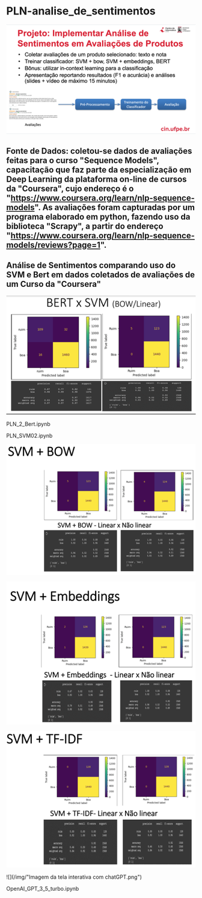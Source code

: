 # PLN-analise_de_sentimentos

![](/img/Enunciado-do-Projeto.png)

## Fonte de Dados: coletou-se dados de avaliações feitas para o curso "Sequence Models", capacitação que faz parte da especialização em Deep Learning da plataforma on-line de cursos da "Coursera", cujo endereço é o "https://www.coursera.org/learn/nlp-sequence-models". As avaliações foram capturadas por um programa elaborado em python, fazendo uso da biblioteca "Scrapy", a partir do endereço "https://www.coursera.org/learn/nlp-sequence-models/reviews?page=1".


## Análise de Sentimentos comparando uso do SVM e Bert em dados coletados de avaliações de  um Curso da "Coursera"

![](/img/BERTxSVM-bow-linear.png)

PLN_2_Bert.ipynb

PLN_SVM02.ipynb

![](/img/SVM-BOW.png)

![](/img/SVM-Embeddings.png)

![](/img/SVM-TF-IDF.png)

![](/img/"Imagem da tela interativa com chatGPT.png")

OpenAI_GPT_3_5_turbo.ipynb
